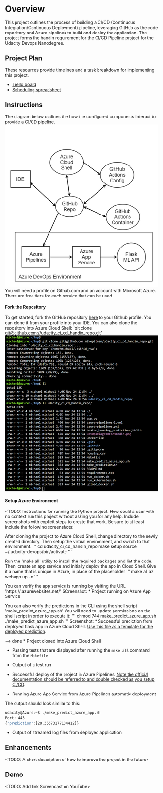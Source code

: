 # Overview

This project outlines the process of building a CI/CD (Continuous Integration/Continuous Deployment) pipeline, leveraging 
GitHub as the code repository and Azure pipelines to build and deploy the application. The project forms the handin requirement
for the CI/CD Pipeline project for the Udacity Devops Nanodegree.

## Project Plan
These resources provide timelines and a task breakdown for implementing this project.

* [Trello board](https://trello.com/b/PafhzaZe/lpr-mobile-app-dev-board)
* [Scheduling spreadsheet](https://docs.google.com/spreadsheets/d/1HbHKXZVIE0PdvfDRzTfFPq-L95pWg8ykViw20-7eCrw/edit?usp=sharing)

## Instructions

The diagram below outlines the how the configured components interact to provide a CI/CD pipeline.
![Architectural diagram](/screenshots/handin_DevOpsComponentDiagram.png)
You will need a profile on Github.com and an account with Microsoft Azure. There are free tiers for each service that can be used. 

#### Fork the Repository
To get started, fork the GitHub repository [here](https://github.com/mikepitman/udacity_ci_cd_handin_repo) to your Github profile. 
You can clone it from your profile into your IDE. You can also clone the repository into Azure Cloud Shell:
'git clone git@github.com:/<your Github profile name/>/udacity_ci_cd_handin_repo.git'
![Clone GitHub repo into Azure Cloud Shell](/screenshots/handin_CloneGithubRepoIntoAzure.PNG)

#### Setup Azure Environment
<TODO:  Instructions for running the Python project.  How could a user with no context run this project without asking you for any help.  Include screenshots with explicit steps to create that work. Be sure to at least include the following screenshots:

After cloning the project to Azure Cloud Shell, change directory to the newly created directory. Then setup the virtual environment, and switch to that environment.
'''
cd udacity_ci_cd_handin_repo
make setup
source ~/.udacity-devops/bin/activate
'''

Run the 'make all' utility to install the required packages and lint the code. Then, create an app service and initially deploy the app in Cloud Shell.
Give it a name that is unique in Azure, in place of the placeholder <your-appservice>
'''
make all
az webapp up -n <your-appservice>
'''

You can verify the app service is running by visiting the URL 'https://<your-appservice>.azurewebsites.net/'
SCreenshot: * Project running on Azure App Service

You can also verify the predictions in the CLI using the shell script 'make_predict_azure_app.sh'
You will need to update permissions on the shell script in order to execute it:
'''
chmod 744 make_predict_azure_app.sh
./make_predict_azure_app.sh
'''
Screenshot: * Successful prediction from deployed flask app in Azure Cloud Shell.  [Use this file as a template for the deployed prediction](https://github.com/udacity/nd082-Azure-Cloud-DevOps-Starter-Code/blob/master/C2-AgileDevelopmentwithAzure/project/starter_files/flask-sklearn/make_predict_azure_app.sh).   


--> done * Project cloned into Azure Cloud Shell

* Passing tests that are displayed after running the `make all` command from the `Makefile`

* Output of a test run

* Successful deploy of the project in Azure Pipelines.  [Note the official documentation should be referred to and double checked as you setup CI/CD](https://docs.microsoft.com/en-us/azure/devops/pipelines/ecosystems/python-webapp?view=azure-devops).

* Running Azure App Service from Azure Pipelines automatic deployment


The output should look similar to this:

```bash
udacity@Azure:~$ ./make_predict_azure_app.sh
Port: 443
{"prediction":[20.35373177134412]}
```

* Output of streamed log files from deployed application

> 

## Enhancements

<TODO: A short description of how to improve the project in the future>

## Demo 

<TODO: Add link Screencast on YouTube>


